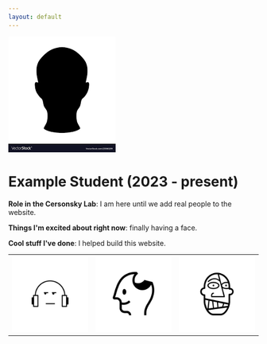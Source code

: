 ```yaml
---
layout: default
---
```


<!-- Replace `example_student` with your name -->
<img src="/assets/img/example_student.png" alt="Placeholder Image" class="center" style="max-width: 100%">

<!-- Replace `Example Student` with your name and include your start date-->
# **Example Student (2023 - present)**

<!-- Choose your title -- feel free to be professionally silly -->
**Role in the Cersonsky Lab**: I am here until we add real people to the website.

<!-- Name at least one research topic amongst this list -->
**Things I'm excited about right now**: finally having a face.

<!-- Ultimately, we'll use this section to
     include papers and talks, and contributions
     But for now put whatever you want -->
**Cool stuff I've done**: I helped build this website.


<!-- If you have photos you would like to exhibit,
     save them as `/assets/member_images/your_name_photo_#.png`
     and replace example_student below -->

|      |      |      |
|:----:|:----:|:----:|
|![](/assets/img/example_student_1.png) | ![](/assets/img/example_student_2.png) | ![](/assets/img/example_student_3.png) | 




